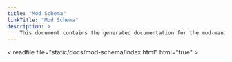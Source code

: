 ```yaml
---
title: "Mod Schema"
linkTitle: "Mod Schema"
description: > 
    This document contains the generated documentation for the mod-manifest.json file.
---
```


< readfile file="static/docs/mod-schema/index.html" html="true" >